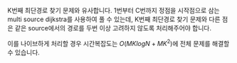 K번째 최단경로 찾기 문제와 유사합니다. 1번부터 C번까지 정점을 시작점으로 삼는 multi source dijkstra를 사용하여 풀 수 있는데, K번째 최단경로 찾기 문제와 다른 점은 같은 source에서의 경로를 두번 이상 고려하지 않도록 처리해주어야 합니다.

이를 나이브하게 처리할 경우 시간복잡도는 $O(MKlogN+MK^2)$에 전체 문제를 해결할 수 있습니다.
